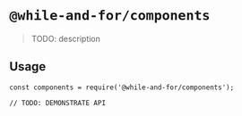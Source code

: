 # `@while-and-for/components`

> TODO: description

## Usage

```
const components = require('@while-and-for/components');

// TODO: DEMONSTRATE API
```
